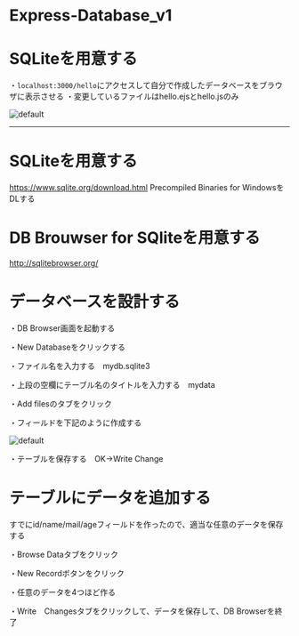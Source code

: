 # Express-Database_v1

# SQLiteを用意する

・`localhost:3000/hello`にアクセスして自分で作成したデータベースをブラウザに表示させる
・変更しているファイルはhello.ejsとhello.jsのみ

![default](https://user-images.githubusercontent.com/28942665/34532614-1a741046-f0fa-11e7-8bdd-22f9dba4b960.JPG)

***

# SQLiteを用意する
https://www.sqlite.org/download.html
Precompiled Binaries for WindowsをDLする

# DB Brouwser for SQliteを用意する
http://sqlitebrowser.org/

# データベースを設計する

・DB Browser画面を起動する

・New Databaseをクリックする

・ファイル名を入力する　mydb.sqlite3

・上段の空欄にテーブル名のタイトルを入力する　mydata

・Add filesのタブをクリック

・フィールドを下記のように作成する

![default](https://user-images.githubusercontent.com/28942665/34533039-c345684a-f0fb-11e7-8bc4-f82b4d0d06d4.JPG)

・テーブルを保存する　OK->Write Change

# テーブルにデータを追加する

すでにid/name/mail/ageフィールドを作ったので、適当な任意のデータを保存する

・Browse Dataタブをクリック

・New Recordボタンをクリック

・任意のデータを4つほど作る

・Write　Changesタブをクリックして、データを保存して、DB Browserを終了
